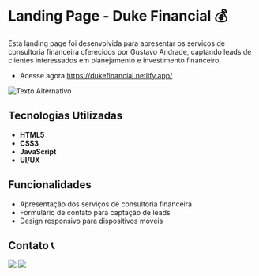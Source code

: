 # Landing Page - Duke Financial :moneybag:

Esta landing page foi desenvolvida para apresentar os serviços de consultoria financeira oferecidos por Gustavo Andrade, captando leads de clientes interessados em planejamento e investimento financeiro.

- Acesse agora:https://dukefinancial.netlify.app/

![Texto Alternativo](https://i.imgur.com/iMAIOPC.png)

## Tecnologias Utilizadas
- **HTML5**
- **CSS3**
- **JavaScript**
- **UI/UX**

## Funcionalidades
- Apresentação dos serviços de consultoria financeira
- Formulário de contato para captação de leads
- Design responsivo para dispositivos móveis


## Contato 📞 

<div>
    <a href="https://www.linkedin.com/in/ribeirothales/" target="_blank"><img src="https://img.shields.io/badge/LinkedIn-0077B5?style=for-the-badge&logo=linkedin&logoColor=white" target="_blank"></a>
    <a href="mailto:thales.o.ribeiro@gmail.com" target="_blank"><img src="https://img.shields.io/badge/Gmail-D14836?style=for-the-badge&logo=gmail&logoColor=white" target="_blank"></a>
</div>

